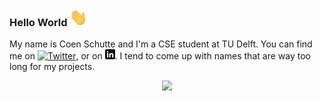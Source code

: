 ### Hello World <img src="https://github.com/CoenSchutte/CoenSchutte/blob/master/Hi.gif" width="29px">

My name is Coen Schutte and I'm a CSE student at TU Delft. You can find me on [![Twitter][1.2]][1],  or on [![LinkedIn][3.2]][3]. I tend to come up with names that are way too long for my projects.



  

<p align="center"><img src="https://i.giphy.com/RThN0hOS2GO4M.gif" /></p>
<!-- links to social media icons -->

<!-- icons with padding -->

[1.1]: http://i.imgur.com/tXSoThF.png (twitter icon with padding)
[2.1]: http://i.imgur.com/0o48UoR.png (github icon with padding)

<!-- icons without padding -->

[1.2]: http://i.imgur.com/wWzX9uB.png (twitter icon without padding)
[2.2]: http://i.imgur.com/9I6NRUm.png (github icon without padding)
[3.2]: https://raw.githubusercontent.com/CoenSchutte/CoenSchutte/master/linkedin-3-16.png (LinkedIn icon without padding)



[1]: https://twitter.com/CoenSchutte
[2]: https://github.com/CoenSchutte
[3]: https://www.linkedin.com/in/coen-schutte/


<!-- Resources -->
<!-- Icons: https://simpleicons.org/ -->
<!-- GitHub Stats: https://github.com/anuraghazra/github-readme-stats -->
<!-- Emojis: https://emojipedia.org/emoji/ -->
<!-- HTML Emojis: https://www.fileformat.info/index.htm -->
<!-- Shields: https://shields.io/ -->
<!-- Awesome GitHub Profile README: https://github.com/abhisheknaiidu/awesome-github-profile-readme -->
